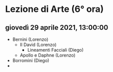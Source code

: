 # Lezione di Arte (6° ora)

## giovedì 29 aprile 2021, 13:00:00

* Bernini (Lorenzo)
	* Il David (Lorenzo)
		* Lineamenti Facciali (Diego)
	* Apollo e Daphne (Lorenzo)
* Borromini (Diego)
* 
<!--stackedit_data:
eyJoaXN0b3J5IjpbLTMzNzcxMTgwN119
-->